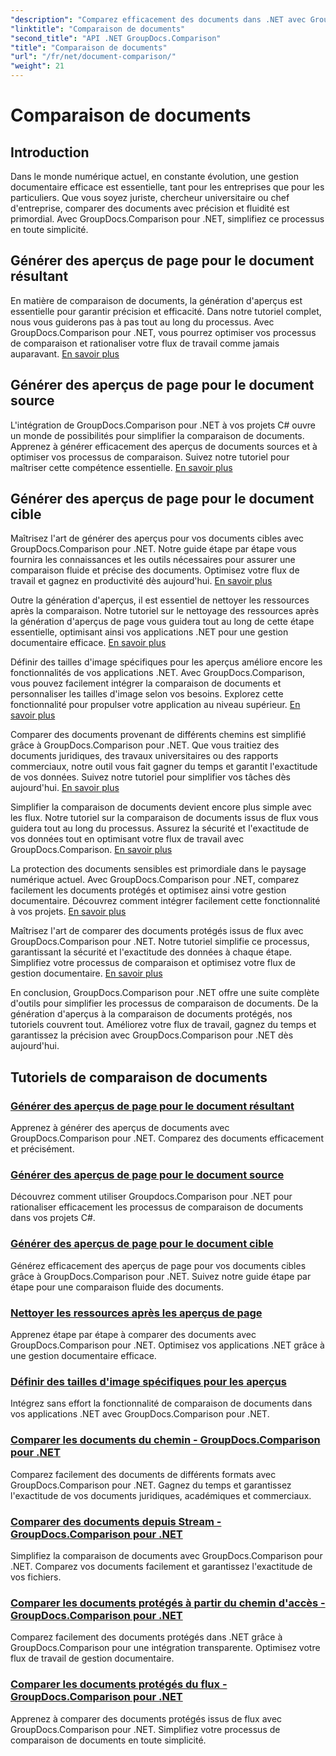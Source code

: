 ```yaml
---
"description": "Comparez efficacement des documents dans .NET avec GroupDocs.Comparison. Simplifiez la gestion de vos documents, optimisez vos flux de travail et garantissez leur exactitude. En savoir plus !"
"linktitle": "Comparaison de documents"
"second_title": "API .NET GroupDocs.Comparison"
"title": "Comparaison de documents"
"url": "/fr/net/document-comparison/"
"weight": 21
---
```


# Comparaison de documents

## Introduction

Dans le monde numérique actuel, en constante évolution, une gestion documentaire efficace est essentielle, tant pour les entreprises que pour les particuliers. Que vous soyez juriste, chercheur universitaire ou chef d'entreprise, comparer des documents avec précision et fluidité est primordial. Avec GroupDocs.Comparison pour .NET, simplifiez ce processus en toute simplicité.

## Générer des aperçus de page pour le document résultant

En matière de comparaison de documents, la génération d'aperçus est essentielle pour garantir précision et efficacité. Dans notre tutoriel complet, nous vous guiderons pas à pas tout au long du processus. Avec GroupDocs.Comparison pour .NET, vous pourrez optimiser vos processus de comparaison et rationaliser votre flux de travail comme jamais auparavant. [En savoir plus](./generate-page-previews-resultant-document/)

## Générer des aperçus de page pour le document source

L'intégration de GroupDocs.Comparison pour .NET à vos projets C# ouvre un monde de possibilités pour simplifier la comparaison de documents. Apprenez à générer efficacement des aperçus de documents sources et à optimiser vos processus de comparaison. Suivez notre tutoriel pour maîtriser cette compétence essentielle. [En savoir plus](./generate-page-previews-source-document/)

## Générer des aperçus de page pour le document cible

Maîtrisez l'art de générer des aperçus pour vos documents cibles avec GroupDocs.Comparison pour .NET. Notre guide étape par étape vous fournira les connaissances et les outils nécessaires pour assurer une comparaison fluide et précise des documents. Optimisez votre flux de travail et gagnez en productivité dès aujourd'hui. [En savoir plus](./generate-page-previews-target-document/)

Outre la génération d'aperçus, il est essentiel de nettoyer les ressources après la comparaison. Notre tutoriel sur le nettoyage des ressources après la génération d'aperçus de page vous guidera tout au long de cette étape essentielle, optimisant ainsi vos applications .NET pour une gestion documentaire efficace. [En savoir plus](./clean-resources-after-page-previews/)

Définir des tailles d'image spécifiques pour les aperçus améliore encore les fonctionnalités de vos applications .NET. Avec GroupDocs.Comparison, vous pouvez facilement intégrer la comparaison de documents et personnaliser les tailles d'image selon vos besoins. Explorez cette fonctionnalité pour propulser votre application au niveau supérieur. [En savoir plus](./set-specific-image-sizes-for-previews/)

Comparer des documents provenant de différents chemins est simplifié grâce à GroupDocs.Comparison pour .NET. Que vous traitiez des documents juridiques, des travaux universitaires ou des rapports commerciaux, notre outil vous fait gagner du temps et garantit l'exactitude de vos données. Suivez notre tutoriel pour simplifier vos tâches dès aujourd'hui. [En savoir plus](./compare-documents-from-path/)

Simplifier la comparaison de documents devient encore plus simple avec les flux. Notre tutoriel sur la comparaison de documents issus de flux vous guidera tout au long du processus. Assurez la sécurité et l'exactitude de vos données tout en optimisant votre flux de travail avec GroupDocs.Comparison. [En savoir plus](./compare-documents-from-stream/)

La protection des documents sensibles est primordiale dans le paysage numérique actuel. Avec GroupDocs.Comparison pour .NET, comparez facilement les documents protégés et optimisez ainsi votre gestion documentaire. Découvrez comment intégrer facilement cette fonctionnalité à vos projets. [En savoir plus](./compare-protected-documents-from-path/)

Maîtrisez l'art de comparer des documents protégés issus de flux avec GroupDocs.Comparison pour .NET. Notre tutoriel simplifie ce processus, garantissant la sécurité et l'exactitude des données à chaque étape. Simplifiez votre processus de comparaison et optimisez votre flux de gestion documentaire. [En savoir plus](./compare-protected-documents-from-stream/)

En conclusion, GroupDocs.Comparison pour .NET offre une suite complète d'outils pour simplifier les processus de comparaison de documents. De la génération d'aperçus à la comparaison de documents protégés, nos tutoriels couvrent tout. Améliorez votre flux de travail, gagnez du temps et garantissez la précision avec GroupDocs.Comparison pour .NET dès aujourd'hui.
## Tutoriels de comparaison de documents
### [Générer des aperçus de page pour le document résultant](./generate-page-previews-resultant-document/)
Apprenez à générer des aperçus de documents avec GroupDocs.Comparison pour .NET. Comparez des documents efficacement et précisément.
### [Générer des aperçus de page pour le document source](./generate-page-previews-source-document/)
Découvrez comment utiliser Groupdocs.Comparison pour .NET pour rationaliser efficacement les processus de comparaison de documents dans vos projets C#.
### [Générer des aperçus de page pour le document cible](./generate-page-previews-target-document/)
Générez efficacement des aperçus de page pour vos documents cibles grâce à GroupDocs.Comparison pour .NET. Suivez notre guide étape par étape pour une comparaison fluide des documents.
### [Nettoyer les ressources après les aperçus de page](./clean-resources-after-page-previews/)
Apprenez étape par étape à comparer des documents avec GroupDocs.Comparison pour .NET. Optimisez vos applications .NET grâce à une gestion documentaire efficace.
### [Définir des tailles d'image spécifiques pour les aperçus](./set-specific-image-sizes-for-previews/)
Intégrez sans effort la fonctionnalité de comparaison de documents dans vos applications .NET avec GroupDocs.Comparison pour .NET.
### [Comparer les documents du chemin - GroupDocs.Comparison pour .NET](./compare-documents-from-path/)
Comparez facilement des documents de différents formats avec GroupDocs.Comparison pour .NET. Gagnez du temps et garantissez l'exactitude de vos documents juridiques, académiques et commerciaux.
### [Comparer des documents depuis Stream - GroupDocs.Comparison pour .NET](./compare-documents-from-stream/)
Simplifiez la comparaison de documents avec GroupDocs.Comparison pour .NET. Comparez vos documents facilement et garantissez l'exactitude de vos fichiers.
### [Comparer les documents protégés à partir du chemin d'accès - GroupDocs.Comparison pour .NET](./compare-protected-documents-from-path/)
Comparez facilement des documents protégés dans .NET grâce à GroupDocs.Comparison pour une intégration transparente. Optimisez votre flux de travail de gestion documentaire.
### [Comparer les documents protégés du flux - GroupDocs.Comparison pour .NET](./compare-protected-documents-from-stream/)
Apprenez à comparer des documents protégés issus de flux avec GroupDocs.Comparison pour .NET. Simplifiez votre processus de comparaison de documents en toute simplicité.